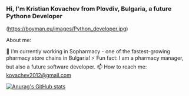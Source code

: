 ### Hi, I'm Kristian Kovachev from Plovdiv, Bulgaria, a future Pythone Developer
(https://boyman.eu/images/Python_developer.jpg)

About me:

🔭 I’m currently working in Sopharmacy - one of the fastest-growing pharmacy store chains in Bulgaria!
⚡ Fun fact: I am a pharmacy manager, but also a future software developer.
📫 How to reach me: kovachev2012@gmail.com


[![Anurag's GitHub stats](https://github-readme-stats.vercel.app/api?username=KrisKov76)](https://github.com/anuraghazra/github-readme-stats)
